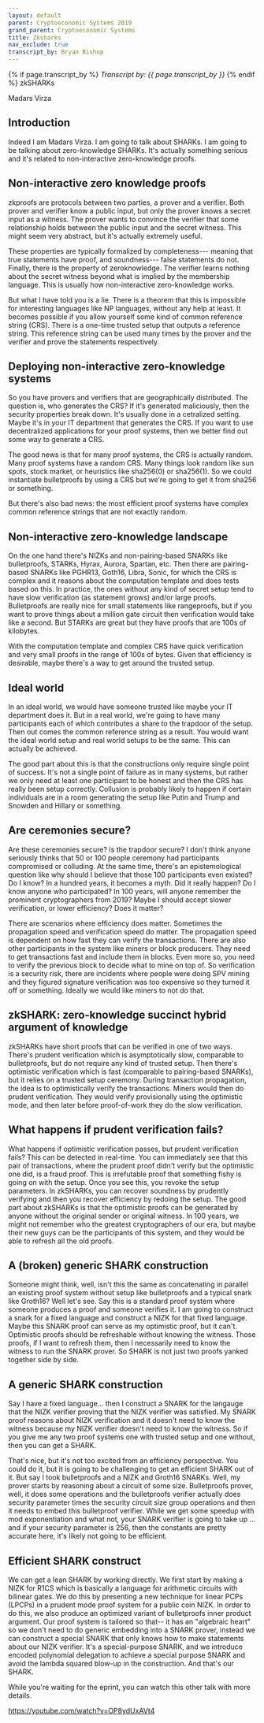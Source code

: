 ```yaml
---
layout: default
parent: Cryptoeconomic Systems 2019
grand_parent: Cryptoeconomic Systems
title: Zksharks
nav_exclude: true
transcript_by: Bryan Bishop
---
```


{% if page.transcript_by %} <i>Transcript by:
{{ page.transcript_by }}</i> {% endif %} zkSHARKs

Madars Virza

## Introduction

Indeed I am Madars Virza. I am going to talk about SHARKs. I am going to
be talking about zero-knowledge SHARKs. It's actually something serious
and it's related to non-interactive zero-knowledge proofs.

## Non-interactive zero knowledge proofs

zkproofs are protocols between two parties, a prover and a verifier.
Both prover and verifier know a public input, but only the prover knows
a secret input as a witness. The prover wants to convince the verifier
that some relationship holds between the public input and the secret
witness. This might seem very abstract, but it's actually extremely
useful.

These properties are typically formalized by completeness--- meaning
that true statements have proof, and soundness--- false statements do
not. Finally, there is the property of zeroknowledge. The verifier
learns nothing about the secret witness beyond what is implied by the
membership language. This is usually how non-interactive zero-knowledge
works.

But what I have told you is a lie. There is a theorem that this is
impossible for interesting languages like NP languages, without any help
at least. It becomes possible if you allow yourself some kind of common
reference string (CRS). There is a one-time trusted setup that outputs a
reference string. This reference string can be used many times by the
prover and the verifier and prove the statements respectively.

## Deploying non-interactive zero-knowledge systems

So you have provers and verifiers that are geographically distributed.
The question is, who generates the CRS? If it's generated maliciously,
then the security properties break down. It's usually done in a
cetralized setting. Maybe it's in your IT department that generates the
CRS. If you want to use decentralized applications for your proof
systems, then we better find out some way to generate a CRS.

The good news is that for many proof systems, the CRS is actually
random. Many proof systems have a random CRS. Many things look random
like sun spots, stock market, or heuristics like sha256(0) or sha256(1).
So we could instantiate bulletproofs by using a CRS but we're going to
get it from sha256 or something.

But there's also bad news: the most efficient proof systems have complex
common reference strings that are not exactly random.

## Non-interactive zero-knowledge landscape

On the one hand there's NIZKs and non-pairing-based SNARKs like
bulletproofs, STARKs, Hyrax, Aurora, Spartan, etc. Then there are
pairing-based SNARKs like PGHR13, Goth16, Libra, Sonic, for which the
CRS is complex and it reasons about the computation template and does
tests based on this. In practice, the ones without any kind of secret
setup tend to have slow verification (as statement grows) and/or large
proofs. Bulletproofs are really nice for small statements like
rangeproofs, but if you want to prove things about a million gate
circuit then verification would take like a second. But STARKs are great
but they have proofs that are 100s of kilobytes.

With the computation template and complex CRS have quick verification
and very small proofs in the range of 100s of bytes. Given that
efficiency is desirable, maybe there's a way to get around the trusted
setup.

## Ideal world

In an ideal world, we would have someone trusted like maybe your IT
department does it. But in a real world, we're going to have many
participants each of which contributes a share to the trapdoor of the
setup. Then out comes the common reference string as a result. You would
want the ideal world setup and real world setups to be the same. This
can actually be achieved.

The good part about this is that the constructions only require single
point of success. It's not a single point of failure as in many systems,
but rather we only need at least one participant to be honest and then
the CRS has really been setup correctly. Collusion is probably likely to
happen if certain individuals are in a room generating the setup like
Putin and Trump and Snowden and Hillary or something.

## Are ceremonies secure?

Are these ceremonies secure? Is the trapdoor secure? I don't think
anyone seriously thinks that 50 or 100 people ceremony had participants
compromised or colluding. At the same time, there's an epistemological
question like why should I believe that those 100 participants even
existed? Do I know? In a hundred years, it becomes a myth. Did it really
happen? Do I know anyone who participated? In 100 years, will anyone
remember the prominent cryptographers from 2019? Maybe I should accept
slower verification, or lower efficiency? Does it matter?

There are scenarios where efficiency does matter. Sometimes the
propagation speed and verification speed do matter. The propagation
speed is dependent on how fast they can verify the transactions. There
are also other participants in the system like miners or block
producers. They need to get transactions fast and include them in
blocks. Even more so, you need to verify the previous block to decide
what to mine on top of. So verification is a security risk, there are
incidents where people were doing SPV mining and they figured signature
verification was too expensive so they turned it off or something.
Ideally we would like miners to not do that.

## zkSHARK: zero-knowledge succinct hybrid argument of knowledge

zkSHARKs have short proofs that can be verified in one of two ways.
There's prudent verification which is asymptotically slow, comparable to
bulletproofs, but do not require any kind of trusted setup. Then there's
optimistic verification which is fast (comparable to pairing-based
SNARKs), but it relies on a trusted setup ceremony. During transaction
propagation, the idea is to optimistically verify the transactions.
Miners would then do prudent verification. They would verify
provisionally using the optimistic mode, and then later before
proof-of-work they do the slow verification.

## What happens if prudent verification fails?

What happens if optimistic verification passes, but prudent verification
fails? This can be detected in real-time. You can immediately see that
this pair of transactions, where the prudent proof didn't verify but the
optimistic one did, is a fraud proof. This is irrefutable proof that
something fishy is going on with the setup. Once you see this, you
revoke the setup parameters. In zkSHARKs, you can recover soundness by
prudently verifying and then you recover efficiency by redoing the
setup. The good part about zkSHARKs is that the optimistic proofs can be
generated by anyone without the original sender or original witness. In
100 years, we might not remember who the greatest cryptographers of our
era, but maybe their new guys can be the participants of this system,
and they would be able to refresh all the old proofs.

## A (broken) generic SHARK construction

Someone might think, well, isn't this the same as concatenating in
parallel an existing proof system without setup like bulletproofs and a
typical snark like Groth16? Well let's see. Say this is a standard proof
system where someone produces a proof and someone verifies it. I am
going to construct a snark for a fixed language and construct a NIZK for
that fixed language. Maybe this SNARK proof can serve as my optimistic
proof, but it can't. Optimistic proofs should be refreshable without
knowing the witness. Those proofs, if I want to refresh them, then I
necessarily need to know the witness to run the SNARK prover. So SHARK
is not just two proofs yanked together side by side.

## A generic SHARK construction

Say I have a fixed language... then I construct a SNARK for the langauge
that the NIZK verifier proving that the NIZK verifier was satisfied. My
SNARK proof reasons about NIZK verification and it doesn't need to know
the witness because my NIZK verifier doesn't need to know the witness.
So if you give me any two proof systems one with trusted setup and one
without, then you can get a SHARK.

That's nice, but it's not too excited from an efficiency perspective.
You could do it, but it is going to be challenging to get an efficient
SHARK out of it. But say I took bulletproofs and a NIZK and Groth16
SNARKs. Well, my prover starts by reasoning about a circuit of some
size. Bulletproofs prover, well, it does some operations and the
bulletproofs verifier actually does security parameter times the
security circuit size group operations and then it needs to embed this
bulletproof verifier. While we get some speedup with mod exponentiation
and what not, your SNARK verifier is going to take up ... and if your
security parameter is 256, then the constants are pretty accurate here,
it's likely not going to be efficient.

## Efficient SHARK construct

We can get a lean SHARK by working directly. We first start by making a
NIZK for R1CS which is basically a language for arithmetic circuits with
bilinear gates. We do this by presenting a new technique for linear PCPs
(LPCPs) in a prudent mode proof system for a public coin NIZK. In order
to do this, we also produce an optimized variant of bulletproofs inner
product argument. Our proof system is tailored so that-- it has an
"algebraic heart" so we don't need to do generic embedding into a SNARK
prover, instead we can construct a special SNARK that only knows how to
make statements about our NIZK verifier. It's a special-purpose SNARK,
and we introduce encoded polynomial delegation to achieve a special
purpose SNARK and avoid the lambda squared blow-up in the construction.
And that's our SHARK.

While you're waiting for the eprint, you can watch this other talk with
more details.

<https://youtube.com/watch?v=OP8ydUxAVt4>
